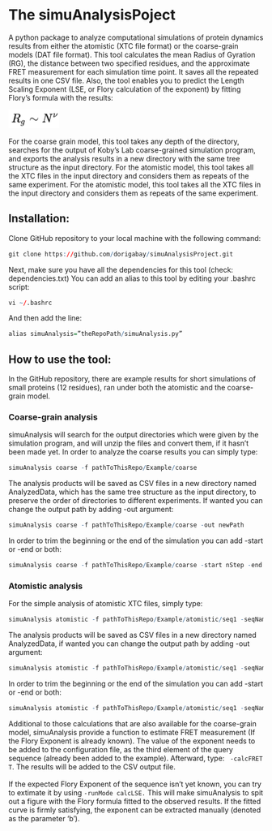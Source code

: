 # The simuAnalysisPoject

A python package to analyze computational simulations of protein dynamics results from either the atomistic (XTC file format) or the coarse-grain models (DAT file format). This tool calculates the mean Radius of Gyration (RG), the distance between two specified residues, and the approximate FRET measurement for each simulation time point. It saves all the repeated results in one CSV file. Also, the tool enables you to predict the Length Scaling Exponent (LSE, or Flory calculation of the exponent) by fitting Flory’s formula with the results: 

<img src="/pics/flory_formula.JPG" width="100">

For the coarse grain model, this tool takes any depth of the directory, searches for the output of Koby’s Lab coarse-grained simulation program, and exports the analysis results in a new directory with the same tree structure as the input directory. 
For the atomistic model, this tool takes all the XTC files in the input directory and considers them as repeats of the same experiment.
For the atomistic model, this tool takes all the XTC files in the input directory and considers them as repeats of the same experiment.

## Installation:

Clone GitHub repository to your local machine with the following command:
``` r
git clone https://github.com/dorigabay/simuAnalysisProject.git
```
Next, make sure you have all the dependencies for this tool (check: dependencies.txt)
You can add an alias to this tool by editing your .bashrc script:
``` r
vi ~/.bashrc
```
And then add the line:
``` r
alias simuAnalysis=”theRepoPath/simuAnalysis.py”
```

## How to use the tool:

In the GitHub repository, there are example results for short simulations of small proteins (12 residues), ran under both the atomistic and the coarse-grain model. 

### Coarse-grain analysis
simuAnalysis will search for the output directories which were given by the simulation program, and will unzip the files and convert them, if it hasn’t been made yet.
In order to analyze the coarse results you can simply type:
``` r
simuAnalysis coarse -f pathToThisRepo/Example/coarse
```
The analysis products will be saved as CSV files in a new directory named AnalyzedData, which has the same tree structure as the input directory, to preserve the order of directories to different experiments. If wanted you can change the output path by adding -out argument:
``` r
simuAnalysis coarse -f pathToThisRepo/Example/coarse -out newPath
```
In order to trim the beginning or the end of the simulation you can add -start or -end or both:
``` r
simuAnalysis coarse -f pathToThisRepo/Example/coarse -start nStep -end nStep
```

### Atomistic analysis
For the simple analysis of atomistic XTC files, simply type:
``` r
simuAnalysis atomistic -f pathToThisRepo/Example/atomistic/seq1 -seqName seq1
```
The analysis products will be saved as CSV files in a new directory named AnalyzedData, if wanted you can change the output path by adding -out argument:
``` r
simuAnalysis atomistic -f pathToThisRepo/Example/atomistic/seq1 -seqName seq1 -out newPath
```
In order to trim the beginning or the end of the simulation you can add -start or -end or both:
``` r
simuAnalysis atomistic -f pathToThisRepo/Example/atomistic/seq1 -seqName seq1 -start nStep -end nStep
```
Additional to those calculations that are also available for the coarse-grain model, simuAnalysis provide a function to estimate FRET measurement (If the Flory Exponent is already known). The value of the exponent needs to be added to the configuration file, as the third element of the query sequence (already been added to the example). Afterward, type: ``` -calcFRET T```. The results will be added to the CSV output file.\
\
If the expected Flory Exponent of the sequence isn’t yet known, you can try to extimate it by using ```-runMode calcLSE.``` This will make simuAnalysis to spit out a figure with the Flory formula fitted to the observed results. If the fitted curve is firmly satisfying, the exponent can be extracted manually (denoted as the parameter ‘b’). 
